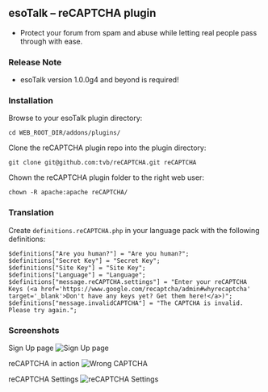 ## esoTalk – reCAPTCHA plugin

- Protect your forum from spam and abuse while letting real people pass through with ease.

### Release Note

- esoTalk version 1.0.0g4 and beyond is required!

### Installation

Browse to your esoTalk plugin directory:
```
cd WEB_ROOT_DIR/addons/plugins/
```

Clone the reCAPTCHA plugin repo into the plugin directory:
```
git clone git@github.com:tvb/reCAPTCHA.git reCAPTCHA
```

Chown the reCAPTCHA plugin folder to the right web user:
```
chown -R apache:apache reCAPTCHA/
```

### Translation

Create `definitions.reCAPTCHA.php` in your language pack with the following definitions:

```
$definitions["Are you human?"] = "Are you human?";
$definitions["Secret Key"] = "Secret Key";
$definitions["Site Key"] = "Site Key";
$definitions["Language"] = "Language";
$definitions["message.reCAPTCHA.settings"] = "Enter your reCAPTCHA Keys (<a href='https://www.google.com/recaptcha/admin#whyrecaptcha' target='_blank'>Don't have any keys yet? Get them here!</a>)";
$definitions["message.invalidCAPTCHA"] = "The CAPTCHA is invalid. Please try again.";
```

### Screenshots
Sign Up page
![Sign Up page](http://i.imgur.com/jBgbQ6C.png)

reCAPTCHA in action
![Wrong CAPTCHA](http://i.imgur.com/uKHp8rY.png)

reCAPTCHA Settings
![reCAPTCHA Settings](http://i.imgur.com/lzqy6ue.png)
